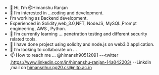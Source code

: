 - 👋 Hi, I’m @Himanshu Ranjan
- 👀 I’m interested in ...coding and development.
-  I’m working as Backend development. 
-  Experienced in Solidity,web_3.0,NFT, NodeJS, MySQL,Prompt engineering, AWS , Python.
- 🌱 I’m currently learning ... penetration testing and different security related tools.
- 🌱 I have done project using solidity and node.js on web3.0 application. 
- 💞️ I’m looking to collaborate on ...
- 📫 How to reach me ... @himansh90512091 ---twitter ,https://www.linkedin.com/in/himanshu-ranjan-14a042203/  --Linkdin ,mail on himansnhur.pg20.cs@nitp.ac.in

<!---
powerofheman/powerofheman is a ✨ special ✨ repository because its `README.md` (this file) appears on your GitHub profile.
You can click the Preview link to take a look at your changes.
--->
